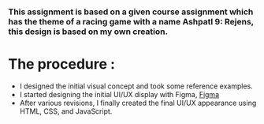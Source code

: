 ### This assignment is based on a given course assignment which has the theme of a racing game with a name Ashpatl 9: Rejens, this design is based on my own creation. 

# The procedure :
- I designed the initial visual concept and took some reference examples.
- I started designing the initial UI/UX display with Figma, [Figma](https://www.figma.com/design/dyBI9xyuYwf7Wy0r7KJnrg/Asphatl-9%3A-Rejens?node-id=0-1&t=YjjiaQBRwWArF6zD-1)
- After various revisions, I finally created the final UI/UX appearance using HTML, CSS, and JavaScript.
